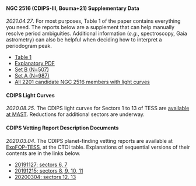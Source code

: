 #### NGC 2516 (CDIPS-III, Bouma+21) Supplementary Data

_2021.04.27_.
For most purposes, Table 1 of the paper contains
everything you need. The reports below are a supplement that can help
manually resolve period ambiguities. Additional information (_e.g._,
spectroscopy, Gaia astrometry) can also be helpful when deciding
how to interpret a periodogram peak.

* [Table 1](https://www.dropbox.com/s/97qpy2bxbxejsqs/table1.csv?dl=0)
* [Explanatory PDF](https://www.dropbox.com/s/bp2weiklfgqhow4/EXAMPLE.pdf?dl=0)
* [Set B (N=507)](https://www.dropbox.com/sh/w4bvqevez7a42zm/AADelu_DtLipxs8e-Pz-0c8ja?dl=0)
* [Set A (N=987)](https://www.dropbox.com/sh/x6cpoovxfbhslji/AADZXfzdPHucCmQj7yJ5varia?dl=0)
* [All 2201 candidate NGC 2516 members with light curves](https://www.dropbox.com/sh/njd674cjktkte18/AACuqDq8HrY7YKzl5DXFk85Na?dl=0)

#### CDIPS Light Curves

_2020.08.25_.
The CDIPS light curves for Sectors 1 to 13 of TESS are [available at
MAST](https://archive.stsci.edu/hlsp/cdips).
Reductions for additional sectors are underway.


#### CDIPS Vetting Report Description Documents

_2020.03.04_.
The CDIPS planet-finding vetting reports are available at
[ExoFOP-TESS](https://exofop.ipac.caltech.edu/tess/), at the CTOI table.
Explanations of sequential versions of their contents are in the links below.

* [20191127: sectors 6, 7](/cdips_documentation/20191127_vetting_report_description_document.pdf)
* [20191215: sectors 8, 9, 10, 11](/cdips_documentation/20191215_vetting_report_description_document.pdf)
* [20200304: sectors 12, 13](/cdips_documentation/20200304_vetting_report_description_document.pdf)
